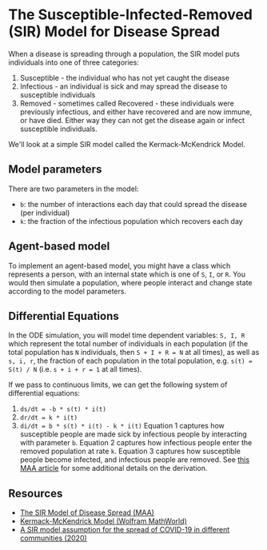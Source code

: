 # The Susceptible-Infected-Removed (SIR) Model for Disease Spread

When a disease is spreading through a population, the SIR model puts individuals into one of three categories:
1. Susceptible - the individual who has not yet caught the disease
2. Infectious - an individual is sick and may spread the disease to susceptible individuals
3. Removed - sometimes called Recovered - these individuals were previously infectious, and either have recovered and are now immune, or have died.  Either way they can not get the disease again or infect susceptible individuals.

We'll look at a simple SIR model called the Kermack-McKendrick Model.

## Model parameters

There are two parameters in the model:
* `b`: the number of interactions each day that could spread the disease (per individual)
* `k`: the fraction of the infectious population which recovers each day

## Agent-based model

To implement an agent-based model, you might have a class which represents a person, with an internal state which is one of `S`, `I`, or `R`.  You would then simulate a population, where people interact and change state according to the model parameters.

## Differential Equations

In the ODE simulation, you will model time dependent variables: `S, I, R` which represent the total number of individuals in each population (if the total population has `N` individuals, then `S + I + R = N` at all times), as well as `s, i, r`, the fraction of each population in the total population, e.g. `s(t) = S(t) / N` (i.e. `s + i + r = 1` at all times).

If we pass to continuous limits, we can get the following system of differential equations:
1. `ds/dt = -b * s(t) * i(t)`
2. `dr/dt = k * i(t)`
3. `di/dt = b * s(t) * i(t) - k * i(t)`
Equation 1 captures how susceptible people are made sick by infectious people by interacting with parameter `b`.  Equation 2 captures how infectious people enter the removed population at rate `k`.  Equation 3 captures how susceptible people become infected, and infectious people are removed. See [this MAA article](https://www.maa.org/press/periodicals/loci/joma/the-sir-model-for-spread-of-disease-the-differential-equation-model) for some additional details on the derivation.

## Resources

* [The SIR Model of Disease Spread (MAA)](https://www.maa.org/press/periodicals/loci/joma/the-sir-model-for-spread-of-disease)
* [Kermack-McKendrick Model (Wolfram MathWorld)](https://mathworld.wolfram.com/Kermack-McKendrickModel.html)
* [A SIR model assumption for the spread of COVID-19 in different communities (2020)](https://www.ncbi.nlm.nih.gov/pmc/articles/PMC7321055/)
